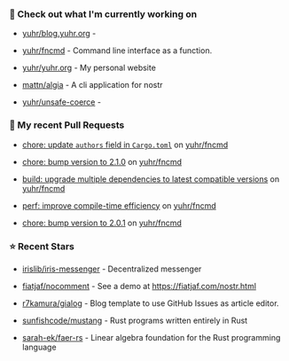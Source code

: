### 👷 Check out what I'm currently working on



- [yuhr/blog.yuhr.org](https://github.com/yuhr/blog.yuhr.org) - 

- [yuhr/fncmd](https://github.com/yuhr/fncmd) - Command line interface as a function.

- [yuhr/yuhr.org](https://github.com/yuhr/yuhr.org) - My personal website

- [mattn/algia](https://github.com/mattn/algia) - A cli application for nostr

- [yuhr/unsafe-coerce](https://github.com/yuhr/unsafe-coerce) - 

### 🔨 My recent Pull Requests



- [chore: update `authors` field in `Cargo.toml`](https://github.com/yuhr/fncmd/pull/55) on [yuhr/fncmd](https://github.com/yuhr/fncmd)

- [chore: bump version to 2.1.0](https://github.com/yuhr/fncmd/pull/54) on [yuhr/fncmd](https://github.com/yuhr/fncmd)

- [build: upgrade multiple dependencies to latest compatible versions](https://github.com/yuhr/fncmd/pull/53) on [yuhr/fncmd](https://github.com/yuhr/fncmd)

- [perf: improve compile-time efficiency](https://github.com/yuhr/fncmd/pull/52) on [yuhr/fncmd](https://github.com/yuhr/fncmd)

- [chore: bump version to 2.0.1](https://github.com/yuhr/fncmd/pull/51) on [yuhr/fncmd](https://github.com/yuhr/fncmd)

### ⭐ Recent Stars



- [irislib/iris-messenger](https://github.com/irislib/iris-messenger) - Decentralized messenger

- [fiatjaf/nocomment](https://github.com/fiatjaf/nocomment) - See a demo at https://fiatjaf.com/nostr.html

- [r7kamura/gialog](https://github.com/r7kamura/gialog) - Blog template to use GitHub Issues as article editor.

- [sunfishcode/mustang](https://github.com/sunfishcode/mustang) - Rust programs written entirely in Rust

- [sarah-ek/faer-rs](https://github.com/sarah-ek/faer-rs) - Linear algebra foundation for the Rust programming language
